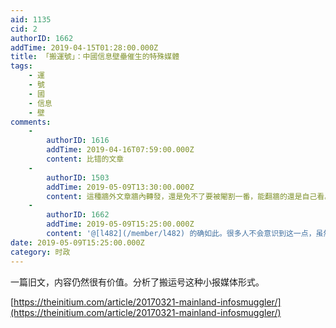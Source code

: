 ```yaml
---
aid: 1135
cid: 2
authorID: 1662
addTime: 2019-04-15T01:28:00.000Z
title: 「搬運號」：中國信息壁壘催生的特殊媒體
tags:
    - 運
    - 號
    - 國
    - 信息
    - 壁
comments:
    -
        authorID: 1616
        addTime: 2019-04-16T07:59:00.000Z
        content: 比错的文章
    -
        authorID: 1503
        addTime: 2019-05-09T13:30:00.000Z
        content: 這種牆外文章牆內轉發，還是免不了要被閹割一番，能翻牆的還是自己看。
    -
        authorID: 1662
        addTime: 2019-05-09T15:25:00.000Z
        content: '@[l482](/member/l482) 的确如此。很多人不会意识到这一点，虽然也能看到一些信息，但是都是过滤筛选过的。'
date: 2019-05-09T15:25:00.000Z
category: 时政
---
```


一篇旧文，内容仍然很有价值。分析了搬运号这种小报媒体形式。

[https://theinitium.com/article/20170321-mainland-infosmuggler/](https://theinitium.com/article/20170321-mainland-infosmuggler/)
